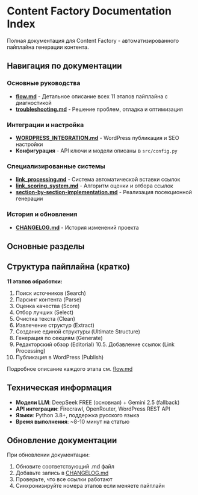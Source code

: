 # Content Factory Documentation Index

Полная документация для Content Factory - автоматизированного пайплайна генерации контента.

## Навигация по документации

### Основные руководства
- **[flow.md](flow.md)** - Детальное описание всех 11 этапов пайплайна с диагностикой
- **[troubleshooting.md](troubleshooting.md)** - Решение проблем, отладка и оптимизация

### Интеграции и настройка
- **[WORDPRESS_INTEGRATION.md](WORDPRESS_INTEGRATION.md)** - WordPress публикация и SEO настройки
- **Конфигурация** - API ключи и модели описаны в `src/config.py`

### Специализированные системы
- **[link_processing.md](link_processing.md)** - Система автоматической вставки ссылок
- **[link_scoring_system.md](link_scoring_system.md)** - Алгоритм оценки и отбора ссылок
- **[section-by-section-implementation.md](section-by-section-implementation.md)** - Реализация посекционной генерации

### История и обновления
- **[CHANGELOG.md](CHANGELOG.md)** - История изменений проекта

## Основные разделы


## Структура пайплайна (кратко)

**11 этапов обработки:**
1. Поиск источников (Search)
2. Парсинг контента (Parse)
3. Оценка качества (Score)
4. Отбор лучших (Select)
5. Очистка текста (Clean)
6. Извлечение структур (Extract)
7. Создание единой структуры (Ultimate Structure)
8. Генерация по секциям (Generate)
9. Редакторский обзор (Editorial)
10.5. Добавление ссылок (Link Processing)
11. Публикация в WordPress (Publish)

Подробное описание каждого этапа см. [flow.md](flow.md)

## Техническая информация

- **Модели LLM**: DeepSeek FREE (основная) + Gemini 2.5 (fallback)
- **API интеграции**: Firecrawl, OpenRouter, WordPress REST API
- **Языки**: Python 3.8+, поддержка русского языка
- **Время выполнения**: ~8-10 минут на статью

## Обновление документации

При обновлении документации:
1. Обновите соответствующий .md файл
2. Добавьте запись в [CHANGELOG.md](CHANGELOG.md)
3. Проверьте, что все ссылки работают
4. Синхронизируйте номера этапов если меняете пайплайн